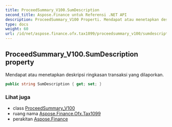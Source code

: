 ```yaml
---
title: ProceedSummary_V100.SumDescription
second_title: Aspose.Finance untuk Referensi .NET API
description: ProceedSummary_V100 Properti. Mendapat atau menetapkan deskripsi ringkasan transaksi yang dilaporkan.
type: docs
weight: 60
url: /id/net/aspose.finance.ofx.tax1099/proceedsummary_v100/sumdescription/
---
```

## ProceedSummary_V100.SumDescription property

Mendapat atau menetapkan deskripsi ringkasan transaksi yang dilaporkan.

```csharp
public string SumDescription { get; set; }
```

### Lihat juga

* class [ProceedSummary_V100](../)
* ruang nama [Aspose.Finance.Ofx.Tax1099](../../proceedsummary_v100/)
* perakitan [Aspose.Finance](../../../)


